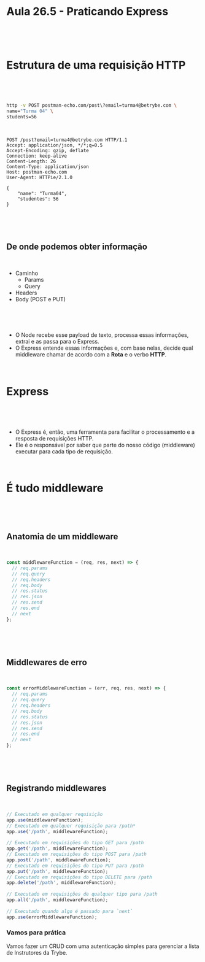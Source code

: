 <!-- slide -->
​
# Aula 26.5 - Praticando Express
​
<!-- slide vertical=true -->
​
# Estrutura de uma requisição HTTP
​
<!-- slide vertical=true -->
​
```bash
http -v POST postman-echo.com/post\?email=turma4@betrybe.com \
name="Turma 04" \
students=56
```
​
```http
POST /post?email=turma4@betrybe.com HTTP/1.1
Accept: application/json, */*;q=0.5
Accept-Encoding: gzip, deflate
Connection: keep-alive
Content-Length: 26
Content-Type: application/json
Host: postman-echo.com
User-Agent: HTTPie/2.1.0
​
{
    "name": "Turma04",
    "studentes": 56
}
```
​
<!-- slide vertical=true -->
​
## De onde podemos obter informação
​
* Caminho
  * Params
  * Query
* Headers
* Body (POST e PUT)

​
<!-- slide vertical=true -->
​
* O Node recebe esse payload de texto, processa essas informações, extrai e as passa para o Express. 
* O Express entende essas informações e, com base nelas, decide qual middleware chamar de acordo com a **Rota** e o verbo **HTTP**.
​
<!-- slide -->
​
# Express
​
<!-- slide vertical=true -->
​
* O Express é, então, uma ferramenta para facilitar o processamento e a resposta de requisições HTTP. 
* Ele é o responsável por saber que parte do nosso código (middleware) executar para cada tipo de requisição. 
​
<!-- slide vertical=true -->
​
# É tudo middleware
​
<!-- slide vertical=true -->
​
## Anatomia de um middleware
​
```javascript
const middlewareFunction = (req, res, next) => {
  // req.params
  // req.query
  // req.headers
  // req.body
  // res.status
  // res.json
  // res.send
  // res.end
  // next
};
```
​
<!-- slide vertical=true -->
​
## Middlewares de erro
​
```javascript
const errorMiddlewareFunction = (err, req, res, next) => {
  // req.params
  // req.query
  // req.headers
  // req.body
  // res.status
  // res.json
  // res.send
  // res.end
  // next
};
```
​
<!-- slide vertical=true -->
​
## Registrando middlewares
​
```js
// Executado em qualquer requisição
app.use(middlewareFunction);
// Executado em qualquer requisição para /path*
app.use('/path', middlewareFunction);
​
// Executado em requisições do tipo GET para /path
app.get('/path', middlewareFunction);
// Executado em requisições do tipo POST para /path
app.post('/path', middlewareFunction);
// Executado em requisições do tipo PUT para /path
app.put('/path', middlewareFunction);
// Executado em requisições do tipo DELETE para /path
app.delete('/path', middlewareFunction);
​
// Executado em requisições de qualquer tipo para /path
app.all('/path', middlewareFunction);
​
// Executado quando algo é passado para `next`
app.use(errorMiddlewareFunction);
```

<!-- slide -->

### Vamos para prática

Vamos fazer um CRUD com uma autenticação simples para gerenciar a lista de Instrutores da Trybe.